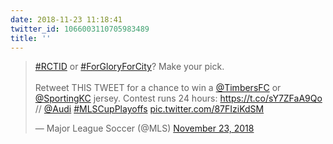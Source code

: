 ```yaml
---
date: 2018-11-23 11:18:41
twitter_id: 1066003110705983489
title: ''
---
```


<blockquote class="twitter-tweet"><p lang="en" dir="ltr"><a href="https://twitter.com/hashtag/RCTID?src=hash&amp;ref_src=twsrc%5Etfw">#RCTID</a> or <a href="https://twitter.com/hashtag/ForGloryForCity?src=hash&amp;ref_src=twsrc%5Etfw">#ForGloryForCity</a>? Make your pick.<br><br>Retweet THIS TWEET for a chance to win a <a href="https://twitter.com/TimbersFC?ref_src=twsrc%5Etfw">@TimbersFC</a> or <a href="https://twitter.com/SportingKC?ref_src=twsrc%5Etfw">@SportingKC</a>  jersey. Contest runs 24 hours: <a href="https://t.co/sY7ZFaA9Qo">https://t.co/sY7ZFaA9Qo</a> // <a href="https://twitter.com/Audi?ref_src=twsrc%5Etfw">@Audi</a> <a href="https://twitter.com/hashtag/MLSCupPlayoffs?src=hash&amp;ref_src=twsrc%5Etfw">#MLSCupPlayoffs</a> <a href="https://t.co/87FIziKdSM">pic.twitter.com/87FIziKdSM</a></p>&mdash; Major League Soccer (@MLS) <a href="https://twitter.com/MLS/status/1065998682624020480?ref_src=twsrc%5Etfw">November 23, 2018</a></blockquote>
<script async src="https://platform.twitter.com/widgets.js" charset="utf-8"></script>

